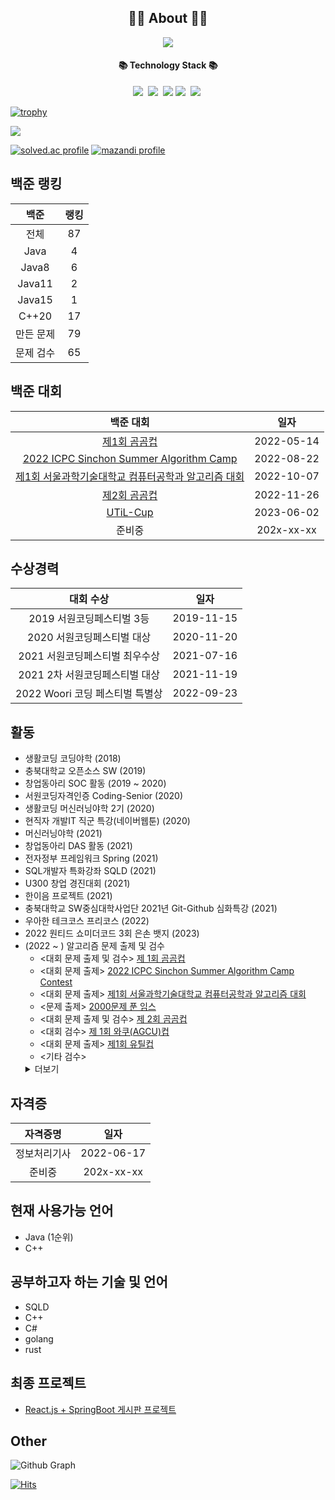 <h2 align="center">👨‍💻 About 👨‍💻</h2>
<p align="center">
    <a href="https://lms0806.tistory.com//">
        <img src="http://img.shields.io/badge/-Tech%20blog-black?style=flat-square&logo=github&link=https://vividswan.github.io"/>
    </a>
</p>

<h4 align="center">📚 Technology Stack 📚</h4> 
<p align="center">
  <img src="https://img.shields.io/badge/-JAVA-orange"/>&nbsp
  <img src="https://img.shields.io/badge/-SpringBoot-navy"/>&nbsp
  <img src="https://img.shields.io/badge/-JPA-blue"/>
  <img src="https://img.shields.io/badge/-MySQL-blue"/>&nbsp
  <img src="https://img.shields.io/badge/-React.js-yellow"/>&nbsp
 </p>

[![trophy](https://github-profile-trophy.vercel.app/?username=lms0806&theme=chalk&row=1&column=7)](https://github.com/ryo-ma/github-profile-trophy)

<a href="https://opgc.me/#/users/lms0806" target="_blank"><img src="https://api.opgc.me/githubs/users/lms0806/tag/?theme=basic" /></a>

<div align="left">
	<a href="https://solved.ac/lms0806" target="_blank"><img src="http://mazassumnida.wtf/api/v2/generate_badge?boj=lms0806" alt="solved.ac profile"/></a>
	<a href="https://solved.ac/lms0806" target="_blank"><img src="http://mazandi.herokuapp.com/api?handle=lms0806" alt="mazandi profile"/></a>
</div>

## 백준 랭킹
|백준|랭킹|
|:----:|:----:|
|전체|87|
|Java|4|
|Java8|6|
|Java11|2|
|Java15|1|
|C++20|17|
|만든 문제|79|
|문제 검수|65|


## 백준 대회
|백준 대회|일자|
|:----:|:----:|
|[제1회 곰곰컵](https://www.acmicpc.net/contest/view/792)|2022-05-14|
|[2022 ICPC Sinchon Summer Algorithm Camp](https://www.acmicpc.net/contest/view/843)|2022-08-22|
|[제1회 서울과학기술대학교 컴퓨터공학과 알고리즘 대회](https://www.acmicpc.net/contest/view/880)|2022-10-07|
|[제2회 곰곰컵](https://www.acmicpc.net/contest/view/895)|2022-11-26|
|[UTiL-Cup](https://www.acmicpc.net/contest/view/985)|2023-06-02|
|준비중|202x-xx-xx|

## 수상경력
| 대회 수상                      | 일자      |
| :---------------------------: | :--------: |
| 2019 서원코딩페스티벌 3등      | 2019-11-15 |
| 2020 서원코딩페스티벌 대상     | 2020-11-20 |
| 2021 서원코딩페스티벌 최우수상 | 2021-07-16 |
| 2021 2차 서원코딩페스티벌 대상 | 2021-11-19 |
| 2022 Woori 코딩 페스티벌 특별상| 2022-09-23 |

## 활동
 - 생활코딩 코딩야학 (2018)
 - 충북대학교 오픈소스 SW (2019)
 - 창업동아리 SOC 활동 (2019 ~ 2020)
 - 서원코딩자격인증 Coding-Senior (2020)
 - 생활코딩 머신러닝야학 2기 (2020)
 - 현직자 개발IT 직군 특강(네이버웹툰) (2020)
 - 머신러닝야학 (2021)
 - 창업동아리 DAS 활동 (2021)
 - 전자정부 프레임워크 Spring (2021)
 - SQL개발자 특화강좌 SQLD (2021)
 - U300 창업 경진대회 (2021)
 - 한이음 프로젝트 (2021)
 - 충북대학교 SW중심대학사업단 2021년 Git-Github 심화특강 (2021)
 - 우아한 테크코스 프리코스 (2022)
 - 2022 원티드 쇼미더코드 3회 은손 뱃지 (2023)
 - (2022 ~ ) 알고리즘 문제 출제 및 검수
   - <대회 문제 출제 및 검수> [제 1회 곰곰컵](https://www.acmicpc.net/category/detail/3121)
   - <대회 문제 출제> [2022 ICPC Sinchon Summer Algorithm Camp Contest](https://www.acmicpc.net/category/detail/3171)
   - <대회 문제 출제> [제1회 서울과학기술대학교 컴퓨터공학과 알고리즘 대회](https://www.acmicpc.net/category/detail/3207)
   - <문제 출제> [2000문제 푼 임스](https://www.acmicpc.net/problem/25822)
   - <대회 문제 출제 및 검수> [제 2회 곰곰컵](https://www.acmicpc.net/category/detail/3232)
   - <대회 검수> [제 1회 와쿠(AGCU)컵](https://www.acmicpc.net/contest/view/967)
   - <대회 문제 출제> [제1회 유틸컵](https://www.acmicpc.net/contest/view/985)
   - <기타 검수>
   <details>
   <summary>더보기</summary>
	<li><a href="https://www.acmicpc.net/problem/23881">알고리즘 수업 - 선택 정렬 1</a></li>
	<li><a href="https://www.acmicpc.net/problem/23882">알고리즘 수업 - 선택 정렬 2</a></li>
	<li><a href="https://www.acmicpc.net/problem/23899">알고리즘 수업 - 선택 정렬 5</a></li>
	<li><a href="https://www.acmicpc.net/problem/23900">알고리즘 수업 - 선택 정렬 6</a></li>
	<li><a href="https://www.acmicpc.net/problem/23968">알고리즘 수업 - 버블 정렬 1</a></li>
	<li><a href="https://www.acmicpc.net/problem/23969">알고리즘 수업 - 버블 정렬 2</a></li>
	<li><a href="https://www.acmicpc.net/problem/23970">알고리즘 수업 - 버블 정렬 3</a></li>
	<li><a href="https://www.acmicpc.net/problem/24049">정원 (Easy)</a></li>
	<li><a href="https://www.acmicpc.net/problem/24050">정원 (Hard)</a></li>
	<li><a href="https://www.acmicpc.net/problem/24051">알고리즘 수업 - 삽입 정렬 1</a></li>
	<li><a href="https://www.acmicpc.net/problem/24052">알고리즘 수업 - 삽입 정렬 2</a></li>
	<li><a href="https://www.acmicpc.net/problem/24053">알고리즘 수업 - 삽입 정렬 3</a></li>
	<li><a href="https://www.acmicpc.net/problem/24064">Intersections</a></li>
	<li><a href="https://www.acmicpc.net/problem/24065">Present</a></li>
	<li><a href="https://www.acmicpc.net/problem/24313">알고리즘 수업 - 점근적 표기 1</a></li>
	<li><a href="https://www.acmicpc.net/problem/24314">알고리즘 수업 - 점근적 표기 2</a></li>
	<li><a href="https://www.acmicpc.net/problem/24315">알고리즘 수업 - 점근적 표기 3</a></li>
	<li><a href="https://www.acmicpc.net/problem/26040">특정 대문자를 소문자로 바꾸기</a></li>
	<li><a href="https://www.acmicpc.net/problem/26041">비슷한 전화번호 표시</a></li>
	<li><a href="https://www.acmicpc.net/problem/26042">식당 입구 대기 줄</a></li>
	<li><a href="https://www.acmicpc.net/problem/26168">배열 전체 탐색하기</a></li>
	<li><a href="https://www.acmicpc.net/problem/26169">세 번 이내에 사과를 먹자</a></li>
	<li><a href="https://www.acmicpc.net/problem/26170">사과 빨리 먹기</a></li>
	<li><a href="https://www.acmicpc.net/problem/27077">16강과 쿼리</a></li>

## 자격증
|자격증명|일자|
|:----:|:----:|
|정보처리기사|2022-06-17|
|준비중|202x-xx-xx|

## 현재 사용가능 언어
 - Java (1순위)
 - C++

## 공부하고자 하는 기술 및 언어
 - SQLD
 - C++
 - C#
 - golang
 - rust

## 최종 프로젝트
 - [React.js + SpringBoot 게시판 프로젝트](https://github.com/lms0806/Springboot-React.js-Stroyboard)

## Other
![Github Graph](https://activity-graph.herokuapp.com/graph?username=lms0806&area=false&theme=xcode&hide_border=true)

[![Hits](https://hits.seeyoufarm.com/api/count/incr/badge.svg?url=https%3A%2F%2Fgithub.com%2Flms0806)](https://hits.seeyoufarm.com)
<!--
**lms0806/lms0806** is a ✨ _special_ ✨ repository because its `README.md` (this file) appears on your GitHub profile.

Here are some ideas to get you started:

- 🔭 I’m currently working on ...
- 🌱 I’m currently learning ...
- 👯 I’m looking to collaborate on ...
- 🤔 I’m looking for help with ...
- 💬 Ask me about ...
- 📫 How to reach me: ...
- 😄 Pronouns: ...
- ⚡ Fun fact: ...
-->
